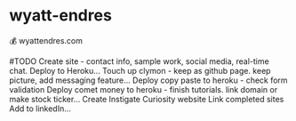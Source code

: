 # wyatt-endres
:moneybag: wyattendres.com

#TODO
Create site - contact info, sample work, social media, real-time chat. Deploy to Heroku...
Touch up clymon - keep as github page. keep picture, add messaging feature...
Deploy copy paste to heroku - check form validation
Deploy comet money to heroku - finish tutorials. link domain or make stock ticker...
Create Instigate Curiosity website
Link completed sites
Add to linkedIn...

